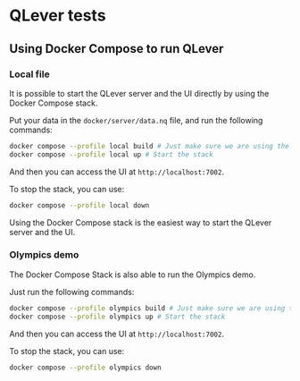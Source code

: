 # QLever tests

## Using Docker Compose to run QLever

### Local file

It is possible to start the QLever server and the UI directly by using the Docker Compose stack.

Put your data in the `docker/server/data.nq` file, and run the following commands:

```sh
docker compose --profile local build # Just make sure we are using the latest images
docker compose --profile local up # Start the stack
```

And then you can access the UI at `http://localhost:7002`.

To stop the stack, you can use:

```sh
docker compose --profile local down
```

Using the Docker Compose stack is the easiest way to start the QLever server and the UI.

### Olympics demo

The Docker Compose Stack is also able to run the Olympics demo.

Just run the following commands:

```sh
docker compose --profile olympics build # Just make sure we are using the latest images
docker compose --profile olympics up # Start the stack
```

And then you can access the UI at `http://localhost:7002`.

To stop the stack, you can use:

```sh
docker compose --profile olympics down
```

